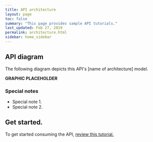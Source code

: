 ```yaml
---
title: API architecture
layout: page
toc: false
summary: "This page provides sample API tutorials."
last_updated: Feb 27, 2019
permalink: architecture.html
sidebar: home_sidebar
---
```


## API diagram
The following diagram depicts this API's [name of architecture] model.

**GRAPHIC PLACEHOLDER**

### Special notes

* Special note 1.
* Special note 2.

## Get started.
To get started consuming the API, [review this tutorial.](gettingstarted.html)
